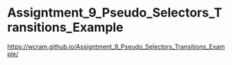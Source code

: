 # Assigntment_9_Pseudo_Selectors_Transitions_Example

https://wcram.github.io/Assigntment_9_Pseudo_Selectors_Transitions_Example/
